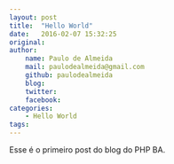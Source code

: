 ```yaml
---
layout: post
title:  "Hello World"
date:   2016-02-07 15:32:25
original: 
author: 
    name: Paulo de Almeida
    mail: paulodealmeida@gmail.com
    github: paulodealmeida
    blog:
    twitter:
    facebook:
categories: 
    - Hello World
tags: 
---
```


Esse é o primeiro post do blog do PHP BA.
